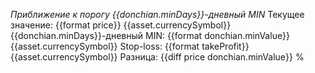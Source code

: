 *Приближение к порогу {{donchian.minDays}}-дневный MIN*
Текущее значение: {{format price}} {{asset.currencySymbol}}
{{donchian.minDays}}-дневный MIN: {{format donchian.minValue}} {{asset.currencySymbol}}
Stop-loss: {{format takeProfit}} {{asset.currencySymbol}}
Разница: {{diff price donchian.minValue}} %

